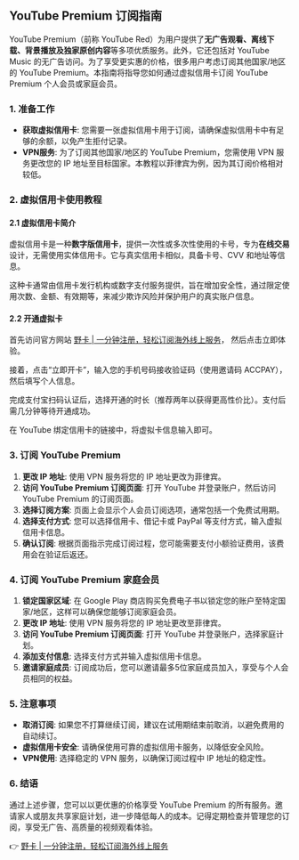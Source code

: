 ## YouTube Premium 订阅指南

YouTube Premium（前称 YouTube Red）为用户提供了**无广告观看、离线下载、背景播放及独家原创内容**等多项优质服务。此外，它还包括对 YouTube Music 的无广告访问。为了享受更实惠的价格，很多用户考虑订阅其他国家/地区的 YouTube Premium。本指南将指导您如何通过虚拟信用卡订阅 YouTube Premium 个人会员或家庭会员。

### 1. 准备工作

- **获取虚拟信用卡**: 您需要一张虚拟信用卡用于订阅，请确保虚拟信用卡中有足够的余额，以免产生拒付记录。
- **VPN服务**: 为了订阅其他国家/地区的 YouTube Premium，您需使用 VPN 服务更改您的 IP 地址至目标国家。本教程以菲律宾为例，因为其订阅价格相对较低。

### 2. 虚拟信用卡使用教程

#### 2.1 虚拟信用卡简介

虚拟信用卡是一种**数字版信用卡**，提供一次性或多次性使用的卡号，专为**在线交易**设计，无需使用实体信用卡。它与真实信用卡相似，具备卡号、CVV 和地址等信息。

这种卡通常由信用卡发行机构或数字支付服务提供，旨在增加安全性，通过限定使用次数、金额、有效期等，来减少欺诈风险并保护用户的真实账户信息。

#### 2.2 开通虚拟卡

首先访问官方网站 [野卡 | 一分钟注册，轻松订阅海外线上服务](https://bit.ly/bewildcard)， 然后点击立即体验。

接着，点击“立即开卡”，输入您的手机号码接收验证码（使用邀请码 ACCPAY），然后填写个人信息。

完成支付宝扫码认证后，选择开通的时长（推荐两年以获得更高性价比）。支付后需几分钟等待开通成功。

在 YouTube 绑定信用卡的链接中，将虚拟卡信息输入即可。

### 3. 订阅 YouTube Premium

1. **更改 IP 地址**: 使用 VPN 服务将您的 IP 地址更改为菲律宾。
2. **访问 YouTube Premium 订阅页面**: 打开 YouTube 并登录账户，然后访问 YouTube Premium 的订阅页面。
3. **选择订阅方案**: 页面上会显示个人会员订阅选项，通常包括一个免费试用期。
4. **选择支付方式**: 您可以选择信用卡、借记卡或 PayPal 等支付方式，输入虚拟信用卡信息。
5. **确认订阅**: 根据页面指示完成订阅过程，您可能需要支付小额验证费用，该费用会在验证后返还。

### 4. 订阅 YouTube Premium 家庭会员

1. **锁定国家区域**: 在 Google Play 商店购买免费电子书以锁定您的账户至特定国家/地区，这样可以确保您能够订阅家庭会员。
2. **更改 IP 地址**: 使用 VPN 服务将您的 IP 地址更改至菲律宾。
3. **访问 YouTube Premium 订阅页面**: 打开 YouTube 并登录账户，选择家庭计划。
4. **添加支付信息**: 选择支付方式并输入虚拟信用卡信息。
5. **邀请家庭成员**: 订阅成功后，您可以邀请最多5位家庭成员加入，享受与个人会员相同的权益。

### 5. 注意事项

- **取消订阅**: 如果您不打算继续订阅，建议在试用期结束前取消，以避免费用的自动续订。
- **虚拟信用卡安全**: 请确保使用可靠的虚拟信用卡服务，以降低安全风险。
- **VPN使用**: 选择稳定的 VPN 服务，以确保订阅过程中 IP 地址的稳定性。

### 6. 结语

通过上述步骤，您可以以更优惠的价格享受 YouTube Premium 的所有服务。邀请家人或朋友共享家庭计划，进一步降低每人的成本。记得定期检查并管理您的订阅，享受无广告、高质量的视频观看体验。

👉 [野卡 | 一分钟注册，轻松订阅海外线上服务](https://bit.ly/bewildcard)